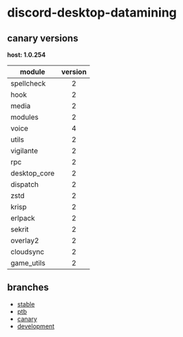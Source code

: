 # discord-desktop-datamining

## canary versions

**host: 1.0.254**

| module | version |
| ------ | :-----: |
| spellcheck | 2 |
| hook | 2 |
| media | 2 |
| modules | 2 |
| voice | 4 |
| utils | 2 |
| vigilante | 2 |
| rpc | 2 |
| desktop_core | 2 |
| dispatch | 2 |
| zstd | 2 |
| krisp | 2 |
| erlpack | 2 |
| sekrit | 2 |
| overlay2 | 2 |
| cloudsync | 2 |
| game_utils | 2 |

## branches

- [stable](https://github.com/OpenAsar/discord-desktop-datamining/tree/stable)
- [ptb](https://github.com/OpenAsar/discord-desktop-datamining/tree/ptb)
- [canary](https://github.com/OpenAsar/discord-desktop-datamining/tree/canary)
- [development](https://github.com/OpenAsar/discord-desktop-datamining/tree/development)